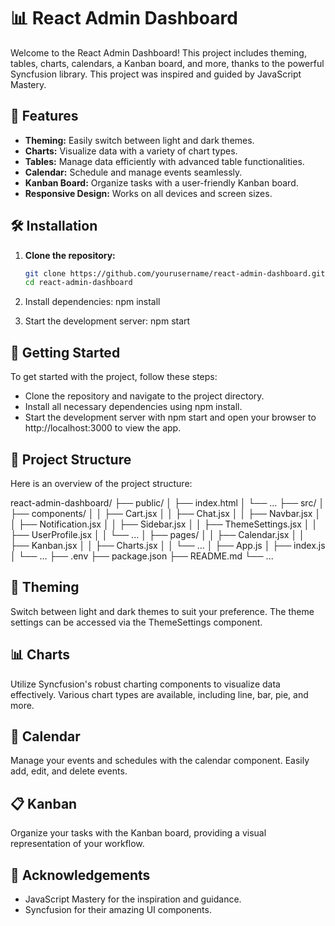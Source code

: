 # 📊 React Admin Dashboard

Welcome to the React Admin Dashboard! This project includes theming, tables, charts, calendars, a Kanban board, and more, thanks to the powerful Syncfusion library. This project was inspired and guided by JavaScript Mastery.

## 🚀 Features

- **Theming:** Easily switch between light and dark themes.
- **Charts:** Visualize data with a variety of chart types.
- **Tables:** Manage data efficiently with advanced table functionalities.
- **Calendar:** Schedule and manage events seamlessly.
- **Kanban Board:** Organize tasks with a user-friendly Kanban board.
- **Responsive Design:** Works on all devices and screen sizes.

## 🛠️ Installation

1. **Clone the repository:**
   ```sh
   git clone https://github.com/yourusername/react-admin-dashboard.git
   cd react-admin-dashboard

2. Install dependencies:
   npm install

3. Start the development server:
   npm start


## 🌟 Getting Started
To get started with the project, follow these steps:

- Clone the repository and navigate to the project directory.
- Install all necessary dependencies using npm install.
- Start the development server with npm start and open your browser to http://localhost:3000 to view the app.

## 📁 Project Structure
Here is an overview of the project structure:

react-admin-dashboard/
├── public/
│   ├── index.html
│   └── ...
├── src/
│   ├── components/
│   │   ├── Cart.jsx
│   │   ├── Chat.jsx
│   │   ├── Navbar.jsx
│   │   ├── Notification.jsx
│   │   ├── Sidebar.jsx
│   │   ├── ThemeSettings.jsx
│   │   ├── UserProfile.jsx
│   │   └── ...
│   ├── pages/
│   │   ├── Calendar.jsx
│   │   ├── Kanban.jsx
│   │   ├── Charts.jsx
│   │   └── ...
│   ├── App.js
│   ├── index.js
│   └── ...
├── .env
├── package.json
├── README.md
└── ...


## 🎨 Theming
   Switch between light and dark themes to suit your preference. The theme settings can be accessed via the ThemeSettings component.

## 📊 Charts
   Utilize Syncfusion's robust charting components to visualize data effectively. Various chart types are available, including line, bar, pie, and more.

## 📅 Calendar
  Manage your events and schedules with the calendar component. Easily add, edit, and delete events.

## 📋 Kanban
  Organize your tasks with the Kanban board, providing a visual representation of your workflow.



## 🙏 Acknowledgements
- JavaScript Mastery for the inspiration and guidance.
- Syncfusion for their amazing UI components.
